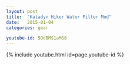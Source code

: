 ```yaml
---
layout: post
title:  "Katadyn Hiker Water Filter Mod"
date:   2015-01-04
categories: gear

youtube-id: 5OdBMS1aMS8
---
```


{% include youtube.html id=page.youtube-id %}
